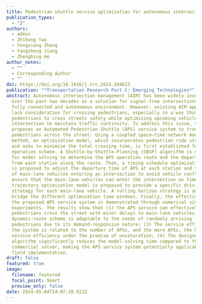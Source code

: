 ```yaml
---
title: Pedestrian shuttle service optimization for autonomous intersection management
publication_types:
  - "2"
authors:
  - admin
  - Zhihong Yao
  - Yongxiang Zhang
  - Yangsheng Jiang
  - Zhengbing He
author_notes:
  - ""
  - Corresponding Author
  - ""
doi: https://doi.org/10.1016/j.trc.2024.104623
publication: "*Transportation Research Part C: Emerging Technologies*"
abstract: Autonomous intersection management (AIM) has been widely investigated
  over the past two decades as a solution for signal-free intersections in a
  fully connected and autonomous environment. However, existing AIM approaches
  lack consideration for crossing pedestrians, especially in a way that enables
  pedestrians to cross streets safely while optimizing upcoming vehicles at the
  intersection to maintain traffic continuity. To address this issue, this paper
  proposes an Automated Pedestrian Shuttle (APS) service system to transport
  pedestrians across the street. Using a coupled space–time network modeling
  method, an optimization model, which incorporates pedestrian ride strategies
  and aims to minimize the total crossing time, is first established for the APS
  operation scheme. A Shuttle-by-Shuttle-Planning (SBSP) algorithm is developed
  for model solving to determine the APS operation route and the departure time
  from each station along the route. Then, a timing schedule optimization model
  is proposed to adjust the departure time of APS at each station and the time
  of main-lane vehicles entering an intersection to avoid vehicle conflicts. To
  ensure that the main-lane vehicles can enter the intersection on time, a
  trajectory optimization model is proposed to provide a specific driving
  strategy for each main-lane vehicle. A rolling horizon strategy is adopted to
  bridge the different optimization time windows. Finally, the effectiveness of
  the proposed APS service system is demonstrated through numerical simulation
  experiments. The results show that (1) the APS service can effectively help
  pedestrians cross the street with minor delays to main-lane vehicles; (2) The
  dynamic-route scheme is adaptable to the needs of randomly arriving
  pedestrians due to its demand-responsive nature; (3) The service efficiency of
  the system is related to the number of APSs, and the more APSs, the higher the
  service efficiency under the premise of unsaturation; (4) The designed SBSP
  algorithm significantly reduces the model-solving time compared to the
  commercial solver, making the APS service system potentially applicable for
  field implementation.
draft: false
featured: true
image:
  filename: featured
  focal_point: Smart
  preview_only: false
date: 2024-05-04T14:07:28.911Z
---
```

